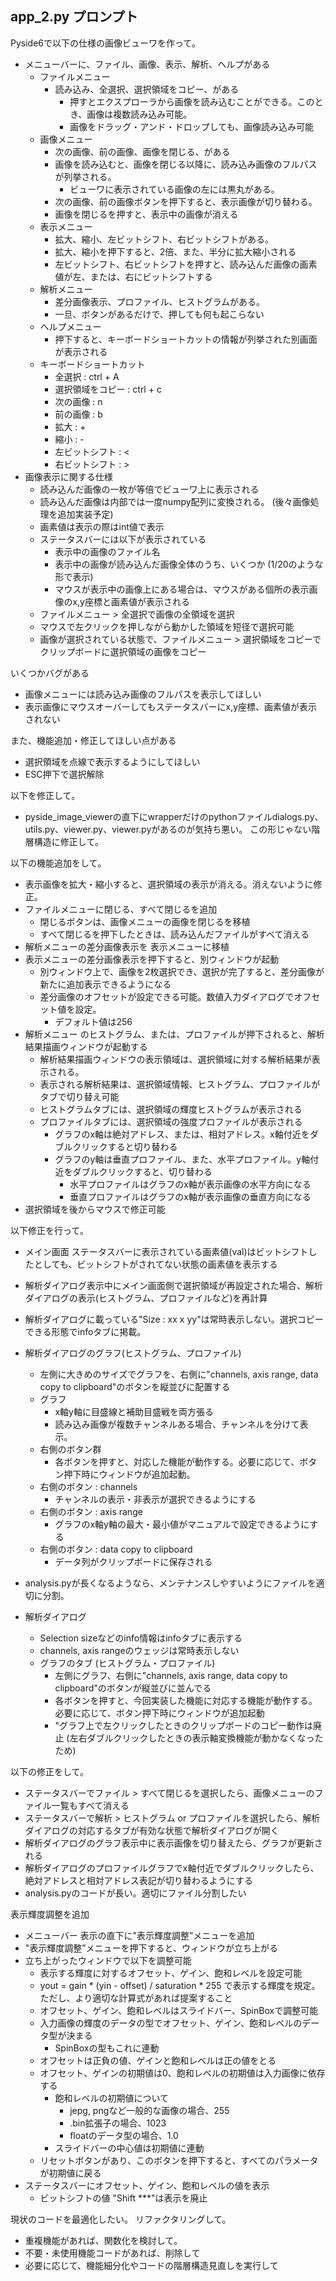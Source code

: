 ## app_2.py プロンプト
Pyside6で以下の仕様の画像ビューワを作って。
- メニューバーに、ファイル、画像、表示、解析、ヘルプがある
    - ファイルメニュー
        - 読み込み、全選択、選択領域をコピー、がある
            - 押すとエクスプローラから画像を読み込むことができる。このとき、画像は複数読み込み可能。
            - 画像をドラッグ・アンド・ドロップしても、画像読み込み可能
    - 画像メニュー
        - 次の画像、前の画像、画像を閉じる、がある
        - 画像を読み込むと、画像を閉じる以降に、読み込み画像のフルパスが列挙される。
            - ビューワに表示されている画像の左には黒丸がある。
        - 次の画像、前の画像ボタンを押下すると、表示画像が切り替わる。
        - 画像を閉じるを押すと、表示中の画像が消える
    - 表示メニュー
        - 拡大、縮小、左ビットシフト、右ビットシフトがある。
        - 拡大、縮小を押下すると、2倍、また、半分に拡大縮小される
        - 左ビットシフト、右ビットシフトを押すと、読み込んだ画像の画素値が左、または、右にビットシフトする
    - 解析メニュー
        - 差分画像表示、プロファイル、ヒストグラムがある。
        - 一旦、ボタンがあるだけで、押しても何も起こらない
    - ヘルプメニュー
        - 押下すると、キーボードショートカットの情報が列挙された別画面が表示される
    - キーボードショートカット
        - 全選択 : ctrl + A
        - 選択領域をコピー : ctrl + c
        - 次の画像 : n
        - 前の画像 : b
        - 拡大 : +
        - 縮小 : -
        - 左ビットシフト : <
        - 右ビットシフト : >
- 画像表示に関する仕様
    - 読み込んだ画像の一枚が等倍でビューワ上に表示される
    - 読み込んだ画像は内部では一度numpy配列に変換される。 (後々画像処理を追加実装予定)
    - 画素値は表示の際はint値で表示
    - ステータスバーには以下が表示されている
        - 表示中の画像のファイル名
        - 表示中の画像が読み込んだ画像全体のうち、いくつか (1/20のような形で表示)
        - マウスが表示中の画像上にある場合は、マウスがある個所の表示画像のx,y座標と画素値が表示される
    - ファイルメニュー > 全選択で画像の全領域を選択
    - マウスで左クリックを押しながら動かした領域を短径で選択可能
    - 画像が選択されている状態で、ファイルメニュー > 選択領域をコピーでクリップボードに選択領域の画像をコピー


いくつかバグがある
- 画像メニューには読み込み画像のフルパスを表示してほしい
- 表示画像にマウスオーバーしてもステータスバーにx,y座標、画素値が表示されない

また、機能追加・修正してほしい点がある
- 選択領域を点線で表示するようにしてほしい
- ESC押下で選択解除

以下を修正して。
- pyside_image_viewerの直下にwrapperだけのpythonファイルdialogs.py、utils.py、viewer.py、viewer.pyがあるのが気持ち悪い。
  この形じゃない階層構造に修正して。

以下の機能追加をして。
- 表示画像を拡大・縮小すると、選択領域の表示が消える。消えないように修正。
- ファイルメニューに閉じる、すべて閉じるを追加
    - 閉じるボタンは、画像メニューの画像を閉じるを移植
    - すべて閉じるを押下したときは、読み込んだファイルがすべて消える
- 解析メニューの差分画像表示を 表示メニューに移植
- 表示メニューの差分画像表示を押下すると、別ウィンドウが起動
    - 別ウィンドウ上で、画像を2枚選択でき、選択が完了すると、差分画像が新たに追加表示できるようになる
    - 差分画像のオフセットが設定できる可能。数値入力ダイアログでオフセット値を設定。
        - デフォルト値は256
- 解析メニュー のヒストグラム、または、プロファイルが押下されると、解析結果描画ウィンドウが起動する
    - 解析結果描画ウィンドウの表示領域は、選択領域に対する解析結果が表示される。
    - 表示される解析結果は、選択領域情報、ヒストグラム、プロファイルがタブで切り替え可能
    - ヒストグラムタブには、選択領域の輝度ヒストグラムが表示される
    - プロファイルタブには、選択領域の強度プロファイルが表示される
        - グラフのx軸は絶対アドレス、または、相対アドレス。x軸付近をダブルクリックすると切り替わる
        - グラフのy軸は垂直プロファイル、また、水平プロファイル。y軸付近をダブルクリックすると、切り替わる
            - 水平プロファイルはグラフのx軸が表示画像の水平方向になる
            - 垂直プロファイルはグラフのx軸が表示画像の垂直方向になる
- 選択領域を後からマウスで修正可能




以下修正を行って。
- メイン画面 ステータスバーに表示されている画素値(val)はビットシフトしたとしても、ビットシフトがされてない状態の画素値を表示する
- 解析ダイアログ表示中にメイン画面側で選択領域が再設定された場合、解析ダイアログの表示(ヒストグラム、プロファイルなど)を再計算
- 解析ダイアログに載っている"Size : xx x yy"は常時表示しない。選択コピーできる形態でinfoタブに掲載。
- 解析ダイアログのグラフ(ヒストグラム、プロファイル)
    - 左側に大きめのサイズでグラフを、右側に"channels, axis range, data copy to clipboard"のボタンを縦並びに配置する
    - グラフ
        - x軸y軸に目盛線と補助目盛戦を両方張る
        - 読み込み画像が複数チャンネルある場合、チャンネルを分けて表示。
    - 右側のボタン群
        - 各ボタンを押すと、対応した機能が動作する。必要に応じて、ボタン押下時にウィンドウが追加起動。
    - 右側のボタン : channels
        - チャンネルの表示・非表示が選択できるようにする
    - 右側のボタン : axis range
        - グラフのx軸y軸の最大・最小値がマニュアルで設定できるようにする
    - 右側のボタン : data copy to clipboard
        - データ列がクリップボードに保存される
- analysis.pyが長くなるようなら、メンテナンスしやすいようにファイルを適切に分割。



- 解析ダイアログ
    - Selection sizeなどのinfo情報はinfoタブに表示する
    - channels, axis rangeのウェッジは常時表示しない
    - グラフのタブ (ヒストグラム・プロファイル)
        - 左側にグラフ、右側に"channels, axis range, data copy to clipboard"のボタンが縦並びに並んでる
        - 各ボタンを押すと、今回実装した機能に対応する機能が動作する。必要に応じて、ボタン押下時にウィンドウが追加起動
        - "グラフ上で左クリックしたときのクリップボードのコピー動作は廃止 (左右ダブルクリックしたときの表示軸変換機能が動かなくなったため)


以下の修正をして。
- ステータスバーでファイル > すべて閉じるを選択したら、画像メニューのファイル一覧もすべて消える
- ステータスバーで解析 > ヒストグラム or プロファイルを選択したら、解析ダイアログの対応するタブが有効な状態で解析ダイアログが開く
- 解析ダイアログのグラフ表示中に表示画像を切り替えたら、グラフが更新される
- 解析ダイアログのプロファイルグラフでx軸付近でダブルクリックしたら、絶対アドレスと相対アドレス表記が切り替わるようにする
- analysis.pyのコードが長い。適切にファイル分割したい


表示輝度調整を追加
- メニューバー 表示の直下に"表示輝度調整”メニューを追加
- "表示輝度調整”メニューを押下すると、ウィンドウが立ち上がる
- 立ち上がったウィンドウで以下を調整可能
    - 表示する輝度に対するオフセット、ゲイン、飽和レベルを設定可能
    - yout = gain * (yin  - offset) / saturation * 255 で表示する輝度を規定。ただし、より適切な計算式があれば提案すること
    - オフセット、ゲイン、飽和レベルはスライドバー、SpinBoxで調整可能
    - 入力画像の輝度のデータの型でオフセット、ゲイン、飽和レベルのデータ型が決まる
        - SpinBoxの型もこれに連動
    - オフセットは正負の値、ゲインと飽和レベルは正の値をとる
    - オフセット、ゲインの初期値は0、飽和レベルの初期値は入力画像に依存する
        - 飽和レベルの初期値について
            - jepg, pngなど一般的な画像の場合、255
            - .bin拡張子の場合、1023
            - floatのデータ型の場合、1.0
        - スライドバーの中心値は初期値に連動
    - リセットボタンがあり、このボタンを押下すると、すべてのパラメータが初期値に戻る
- ステータスバーにオフセット、ゲイン、飽和レベルの値を表示
    - ビットシフトの値 "Shift ***"は表示を廃止


現状のコードを最適化したい。
リファクタリングして。
- 重複機能があれば、関数化を検討して。
- 不要・未使用機能コードがあれば、削除して
- 必要に応じて、機能細分化やコードの階層構造見直しを実行して